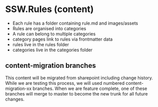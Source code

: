 # SSW.Rules (content) 


- Each rule has a folder containing rule.md and images/assets
- Rules are organised into categories
- A rule can belong to multiple categories
- category pages link to rules via frontmatter data
- rules live in the rules folder
- categories live in the categories folder

## content-migration branches
This content will be migrated from sharepoint including change history.
While we are testing this process, we will used numbered content-migration-xx branches.
When we are feature complete, one of these branches will merge to master to become the new trunk for all future changes.

